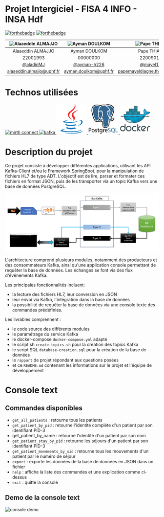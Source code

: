 # Projet Intergiciel - FISA 4 INFO - INSA Hdf
[![forthebadge](http://forthebadge.com/images/badges/built-with-love.svg)](https://github.com/mayel15/projet-intergiciel) [![forthebadge](https://forthebadge.com/images/badges/made-with-java.png)](https://github.com/mayel15/projet-intergiciel)

| ![Alaaeddin ALMAJJO](https://avatars.githubusercontent.com/u/77294802?v=4)  | ![Ayman DOULKOM](https://avatars.githubusercontent.com/u/116734751?v=4)          | ![Pape THIAM](https://avatars.githubusercontent.com/u/97792012?v=4) |
| :--------------: | :--------------: | :--------------: |
| Alaaeddin ALMAJJO | Ayman DOULKOM        | Pape THIAM  |
| 22001993  | 00000000           | 22009010  |
| [@aladinMJ](https://github.com/aladinMJ) | [@ayman-h226](https://github.com/ayman-h226)        | [@mayel15](https://github.com/mayel15)  |
| alaaeddin.almajjo@uphf.fr  | ayman.doulkom@uphf.fr           | papemayeldiagne.thiam@uphf.fr  |

# Technos utilisées

<a href="https://github.com/nextgenhealthcare/connect" target="_blank" rel="noreferrer"> <img src="https://imgs.search.brave.com/IJhQoF6ymM5JPT7_Jn6SHWO8dj8NggPgkQE1gYJ72zo/rs:fit:500:0:0/g:ce/aHR0cHM6Ly93d3cu/bWVkaXRlY3MuY29t/L3dwLWNvbnRlbnQv/dXBsb2Fkcy9taXJ0/aC1sb2dvLndlYnA" alt="mirth connect" width="175" height="100"/> </a> <a href="https://kafka.apache.org/" target="_blank" rel="noreferrer"> <img src="https://imgs.search.brave.com/vUNX5vHj053oH8GdZXva9X8byPP-0OQMCLXSgv3rLtU/rs:fit:500:0:0/g:ce/aHR0cHM6Ly9zdGF0/aWMud2lraWEubm9j/b29raWUubmV0L2xv/Z29wZWRpYS9pbWFn/ZXMvZC9kOC9BcGFj/aGVfS2Fma2FfTG9n/by5qcGcvcmV2aXNp/b24vbGF0ZXN0L3Nj/YWxlLXRvLXdpZHRo/LWRvd24vMzAwP2Ni/PTIwMjIwNzAzMDIz/NjEz.jpeg" alt="kafka" width="260" height="100"/> </a> <a href="https://www.java.com" target="_blank" rel="noreferrer"> <img src="https://raw.githubusercontent.com/devicons/devicon/master/icons/java/java-original.svg" alt="java" width="100" height="100"/> </a>  <a href="https://www.postgresql.org" target="_blank" rel="noreferrer"> <img src="https://raw.githubusercontent.com/devicons/devicon/master/icons/postgresql/postgresql-original-wordmark.svg" alt="postgresql" width="100" height="100"/> </a> </a> <a href="https://www.docker.com/" target="_blank" rel="noreferrer"> <img src="https://raw.githubusercontent.com/devicons/devicon/master/icons/docker/docker-original-wordmark.svg" alt="docker" width="100" height="100"/> </a>

# Description du projet 

Ce projet consiste à développer différentes applications, utilisant les API Kafka-Client et/ou le Framework SpringBoot, pour la manipulation de fichiers HL7 de type ADT. L'objectif est de lire, parser et formater ces fichiers en format JSON, puis de les transporter via un topic Kafka vers une base de données PostgreSQL.

![synoptique des echanges](assets/synoptique-echanges.png)

L'architecture comprend plusieurs modules, notamment des producteurs et des consommateurs Kafka, ainsi qu'une application console permettant de requêter la base de données. Les échanges se font via des flux d'événements Kafka.

Les principales fonctionnalités incluent:
- la lecture des fichiers HL7, leur conversion en JSON
- leur envoi via Kafka, l'intégration dans la base de données
- la possibilité de requêter la base de données via une console texte des commandes prédéfinies.

Les livrables comprennent :
- le code source des différents modules
- le paramétrage du service Kafka
- le docker-compose `docker-compose.yml` adapté
- le script sh `create-topics.sh` pour la creation des topics Kafka 
- le script SQL `database-creation.sql` pour la création de la base de données
- le `rapport` de projet répondant aux questions posées
- et ce `README.md` contenant les informations sur le projet et l'équipe de développement

# Console text
## Commandes disponibles
- `get_all_patients` : retourne tous les patients
- `get_patient_by_pid` : retourne l'identité complète d'un patient par son identifiant PID-3
- get_patient_by_name : retourne l'identité d'un patient par son nom
- `get_patient_stay_by_pid` : retourne les séjours d'un patient par son identifiant PID-3
- `get_patient_movements_by_sid` : retourne tous les mouvements d'un patient par le numéro de séjour
- `export` : exporte les données de la base de données en JSON dans un fichier
- `help` : affiche la liste des commandes et une explication comme ci-dessus
- `exit` : quitte la console

## Demo de la console text
![console demo](assets/console-demo.gif)
